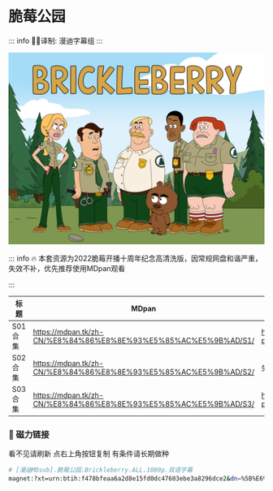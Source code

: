 # 脆莓公园

::: info
✍🏻译制: 漫迪字幕组
:::

![81JzJXEFBzL._RI_.jpg](81JzJXEFBzL._RI_.jpg)

::: info
🔥 本套资源为2022脆莓开播十周年纪念高清洗版，因常规网盘和谐严重，失效不补，优先推荐使用MDpan观看

:::

| 标题 | MDpan | 百度 | 阿里 |
| --- | --- | --- | --- |
| S01合集 | https://mdpan.tk/zh-CN/%E8%84%86%E8%8E%93%E5%85%AC%E5%9B%AD/S1/ | https://pan.baidu.com/s/1HVaj68Ar4vubncx-b-m9tg?pwd=nvdv?pwd=nvdv | https://www.aliyundrive.com/s/ReM2dhxbkCP |
| S02合集 | https://mdpan.tk/zh-CN/%E8%84%86%E8%8E%93%E5%85%AC%E5%9B%AD/S2/ | 失效不补 | https://www.aliyundrive.com/s/JCTB4nXgQuz |
| S03合集 | https://mdpan.tk/zh-CN/%E8%84%86%E8%8E%93%E5%85%AC%E5%9B%AD/S3/ | https://pan.baidu.com/s/1RFiPr7VnySs1q5MMMN0FdQ?pwd=3utu?pwd=3utu | https://www.aliyundrive.com/s/Rjck6oTMGJS |

### 🧲 磁力链接

看不见请刷新 点右上角按钮复制 有条件请长期做种

```bash
# [漫迪MDsub].脆莓公园.Brickleberry.ALL.1080p.双语字幕
magnet:?xt=urn:btih:f478bfeaa6a2d8e15fd0dc47603ebe3a8296dce2&dn=%5B%E6%BC%AB%E8%BF%AAMDsub%5D.%E8%84%86%E8%8E%93%E5%85%AC%E5%9B%AD.Brickleberry.ALL.1080p.%E5%8F%8C%E8%AF%AD%E5%AD%97%E5%B9%95&tr=http%3A%2F%2Falltorrents.net%3A80%2Fbt%2Fannounce.php&tr=http%3A%2F%2Fbluebird-hd.org%2Fannounce.php&tr=http%3A%2F%2Fwww.thetradersden.org%2Fforums%2Ftracker%2Fannounce.php&tr=http%3A%2F%2Ftracker.trancetraffic.com%3A80%2Fannounce.php&tr=http%3A%2F%2Firrenhaus.dyndns.dk%3A80%2Fannounce.php&tr=http%3A%2F%2F1337.abcvg.info%3A80%2Fannounce&tr=http%3A%2F%2Fbt.beatrice-raws.org%3A80%2Fannounce&tr=http%3A%2F%2Fwww.tribalmixes.com%3A80%2Fannounce.php&tr=http%3A%2F%2Fwww.wareztorrent.com%3A80%2Fannounce
```